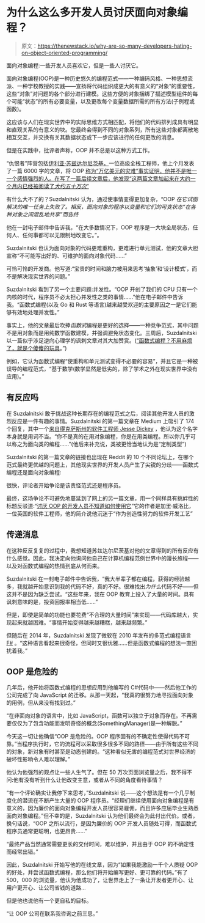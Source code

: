 # 为什么这么多开发人员讨厌面向对象编程？

> 原文：<https://thenewstack.io/why-are-so-many-developers-hating-on-object-oriented-programming/>

面向对象编程:一些开发人员喜欢它，但是一些人讨厌它。

面向对象编程(OOP)是一种历史悠久的编程范式——一种编码风格、一种思想流派、一种学校教授的实践——宣扬将代码组织成更大的有意义的“对象”的重要性，这些“对象”对问题的各个部分进行建模。这些方便的对象捆绑了描述模型组件的每个可能“状态”的所有必要变量，以及更改每个变量数据所需的所有方法(子例程或函数)。

这应该与人们在现实世界中的实际思维方式相匹配，将他们的代码排列成具有明显和直观关系的有意义的块。您最终会得到不同的对象系列，所有这些对象都离散地相互交互，并交换有关其数据状态或下一步应该进行的任何更改的消息。

但是在实践中，批评者声称，OOP 并不总是以这种方式工作。

“仇恨者”阵营包括[伊利亚·苏兹达尔尼茨基，](https://github.com/suzdalnitski)一位高级全栈工程师，他上个月发表了一篇 6000 字的文章，将 OOP [称为“万亿美元的灾难”事实证明，他并不是唯一一个感情强烈的人。在写了一篇后续文章后，他发现“这两篇文章加起来在大约一个月内已经被阅读了*大约五十万次*”](https://medium.com/better-programming/object-oriented-programming-the-trillion-dollar-disaster-92a4b666c7c7)

有什么大不了的？Suzdalnitski 认为，通过使事情变得更加复杂，“OOP *在它试图解决的唯一任务上失败了。相反，面向对象的程序以变量和它们的可变状态“在各种对象之间混乱地共享”而告终*

他在一封电子邮件中告诉我，“在大多数情况下，OOP 程序是一大块全局状态，任何人、任何事都可以无限制地改变它。”。

Suzdalnitski 也认为面向对象的代码更难重构，更难进行单元测试，他的文章大胆宣称“不可能写出好的、可维护的面向对象代码……”

可怜可怜的开发商。他写道:“宝贵的时间和脑力被用来思考‘抽象’和‘设计模式’，而不是解决现实世界的问题。”

Suzdalnitski 看到了另一个主要问题:并发性。“OOP 开创了我们的 CPU 只有一个内核的时代，程序员不必太担心并发性之类的事情……”他在电子邮件中告诉我。“函数式编程(以及 Go 和 Rust 等语言)越来越受欢迎的主要原因之一是它们能够有效地处理并发性。”

事实上，他的文章最后吹捧*函数式*编程是更好的选择——一种竞争范式，其中问题不是用对象而是用纯数学函数建模，并强调避免状态变化。三周后，Suzdalnitski 以一篇似乎涉足逆向心理学的讽刺文章对其大加赞赏。([“函数式编程？不用麻烦了，就是个傻傻的玩具](https://medium.com/better-programming/fp-toy-7f52ea0a947e)。”)

例如，它认为函数式编程“使重构和单元测试变得不必要的容易”，并且它是一种被误导的编程范式，“基于数学(数学显然是低劣的，除了学术之外在现实世界中没有应用)。”

## 有反应吗

在 Suzdalnitski 敢于挑战这种长期存在的编程范式之后，阅读其他开发人员的激烈反应是一件有趣的事情。Suzdalnitski 的第一篇文章在 Medium 上吸引了 174 个回复，其中一个[来自得克萨斯州的软件工程师 Jesse Dickey](https://medium.com/@jessedickey/even-though-this-article-will-offend-people-i-for-one-like-that-you-are-not-beating-around-the-33a8c67114f8?source=responses---------0-31----------------------) ，他认为这个名字本身就是用词不当。“你不是真的在用对象编程，你是在用类编程。所以你几乎可以称之为面向类的编程……”(他后来补充说，类被更恰当地认为是“定制类型”)

Suzdalnitski 的第一篇文章的链接也出现在 Reddit 的 10 个不同论坛上，在哪个范式最终更优越的问题上，其他现实世界的开发人员产生了尖锐的分歧——函数式编程还是面向对象编程:

很快，评论者开始争论是该责怪范式还是程序员。

最终，这场争论不可避免地蔓延到了网上的另一篇文章，用一个同样具有挑衅性的标题反驳道:“[讨厌 OOP 的开发人员不知道如何使用它](http://nomad.uk.net/articles/developers-who-hate-on-oop-don't-know-how-to-use-it.html)”它的作者是加里·威洛比，一位英国的软件工程师，他的简介说他沉迷于“作为创造性努力的软件开发工艺”

## 传递消息

在这种反反复复的过程中，我想知道苏兹达尔尼茨基对他的文章得到的所有反应有什么感觉。因此，我决定向他询问他自己在计算机编程范例世界中的漫长旅程——以及对函数式编程的热情到底从何而来。

Suzdalnitski 在一封电子邮件中告诉我，“我大半辈子都在编程，获得的经验越多，我就越开始意识到我的代码不好，真的不好。很难找出*为什么*代码不好——但这并不是因为缺乏尝试。“这些年来，我在 OOP 教育上投入了大量的时间。具有讽刺意味的是，投资回报率相当低……”

但是，即使是简单的功能也要花费“不合理的大量时间”来实现——代码库越大，实现起来就越困难。“事情开始变得越来越糟糕，越来越频繁。”

但随后在 2014 年，Suzdalnitski 发现了微软在 2010 年发布的多范式编程语言 [F#](https://fsharp.org/) 。“这种语言看起来很奇怪，但同时又很优雅……但是函数式编程的想法一直困扰着我。”

## OOP 是危险的

几年后，他开始将函数式编程的思想应用到他编写的 C#代码中——然后他工作的公司完成了向 JavaScript 的迁移。从那一天起，“我真的很努力地寻找面向对象的用例，但从来没有找到过。”

“在非面向对象的语言中，比如 JavaScript，函数可以独立于对象而存在。不再需要仅仅为了包含功能而发明奇怪的概念(SomethingManager)是一种解脱。”

今天这一切让他确信“OOP 是危险的。OOP 程序固有的不确定性使得代码不可靠。”当程序执行时，它的流程可以采取很多很多不同的路径——由于所有这些不同的对象，新对象有时甚至是动态创建的。“这种看似无害的编程范式对世界经济的破坏性影响令人难以理解。”

他认为他强烈的观点让一些人生气了。但在 50 万次页面浏览量之后，我不得不问:他有没有听到什么让他改变主意，或者从不同的角度看待事情？

“有一个评论确实让我停下来思考，”Suzdalnitski 说——这个想法是有一个几乎制度化的潜流在不断产生大量的 OOP 程序员。“经理们继续使用面向对象编程是有意义的，因为廉价的面向对象编程开发人员很容易雇佣，而且许多应届毕业生熟悉面向对象编程。”但不幸的是，Suzdalnitski 认为他们最终会为此付出代价。或者，换句话说，“OOP 之所以流行，是因为廉价的 OOP 开发人员随处可得，而函数式程序员通常更聪明，也更昂贵……”

“最终产品当然通常需要更长的交付时间，难以维护，并且由于 OOP 的不确定性而经常出错。”

因此，Suzdalnitski 开始写他的在线文章，因为“如果我能激励一千个人质疑 OOP 的好处，并尝试函数式编程，那么他们将开始编写更好、更可靠的代码。”有了 500，000 的浏览量，他认为他成功了，让世界走上了一条让开发者更开心、让用户更开心、让公司省钱的道路…

但是他也说他有一个更自私的目标。

“让 OOP 公司在联系我咨询之前三思。”

<svg xmlns:xlink="http://www.w3.org/1999/xlink" viewBox="0 0 68 31" version="1.1"><title>Group</title> <desc>Created with Sketch.</desc></svg>